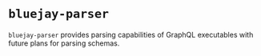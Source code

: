 # `bluejay-parser`

`bluejay-parser` provides parsing capabilities of GraphQL executables with future plans for parsing schemas.
